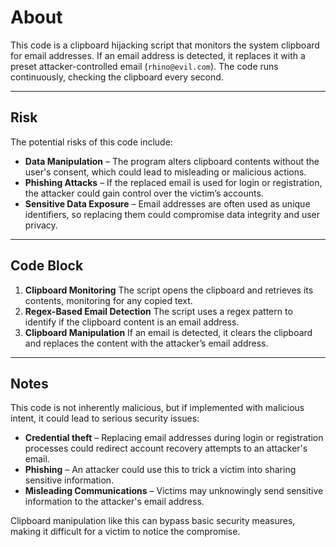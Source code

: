 # About
This code is a clipboard hijacking script that monitors the system clipboard for email addresses. If an email address is detected, it replaces it with a preset attacker-controlled email (`rhino@evil.com`). The code runs continuously, checking the clipboard every second.

---

## Risk
The potential risks of this code include:
- **Data Manipulation** – The program alters clipboard contents without the user's consent, which could lead to misleading or malicious actions.
- **Phishing Attacks** – If the replaced email is used for login or registration, the attacker could gain control over the victim’s accounts.
- **Sensitive Data Exposure** – Email addresses are often used as unique identifiers, so replacing them could compromise data integrity and user privacy.

---

## Code Block
1. **Clipboard Monitoring** The script opens the clipboard and retrieves its contents, monitoring for any copied text.
2. **Regex-Based Email Detection** The script uses a regex pattern to identify if the clipboard content is an email address.
3. **Clipboard Manipulation** If an email is detected, it clears the clipboard and replaces the content with the attacker’s email address.

---

## Notes
This code is not inherently malicious, but if implemented with malicious intent, it could lead to serious security issues:

- **Credential theft** – Replacing email addresses during login or registration processes could redirect account recovery attempts to an attacker's email.
- **Phishing** – An attacker could use this to trick a victim into sharing sensitive information.
- **Misleading Communications** – Victims may unknowingly send sensitive information to the attacker's email address.

Clipboard manipulation like this can bypass basic security measures, making it difficult for a victim to notice the compromise.
